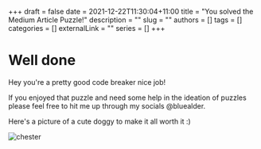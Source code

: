 +++ 
draft = false
date = 2021-12-22T11:30:04+11:00
title = "You solved the Medium Article Puzzle!"
description = ""
slug = ""
authors = []
tags = []
categories = []
externalLink = ""
series = []
+++


# Well done

Hey you're a pretty good code breaker nice job!

If you enjoyed that puzzle and need some help in the ideation of puzzles please feel free to hit me up through my socials @bluealder.

Here's a picture of a cute doggy to make it all worth it :)

<!-- <img src="images/chester.png" width="200"> -->

![chester](../images/chester.png)
